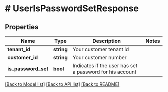 # # UserIsPasswordSetResponse

## Properties

Name | Type | Description | Notes
------------ | ------------- | ------------- | -------------
**tenant_id** | **string** | Your customer tenant id |
**customer_id** | **string** | Your customer number |
**is_password_set** | **bool** | Indicates if the user has set a password for his account |

[[Back to Model list]](../../README.md#models) [[Back to API list]](../../README.md#endpoints) [[Back to README]](../../README.md)
